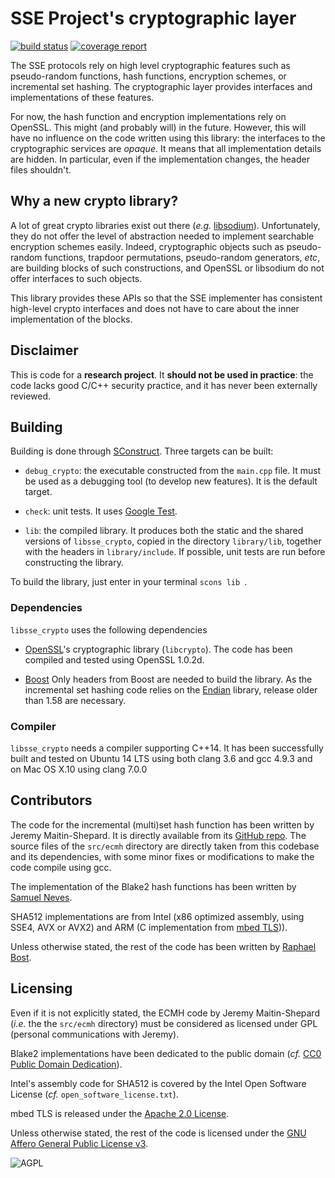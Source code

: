 # SSE Project's cryptographic layer
[![build status](https://gitlab.com/sse/crypto/badges/master/build.svg)](https://gitlab.com/sse/crypto/commits/master) [![coverage report](https://gitlab.com/sse/crypto/badges/master/coverage.svg)](https://gitlab.com/sse/crypto/commits/master)

The SSE protocols rely on high level cryptographic features such as pseudo-random functions, hash functions, encryption schemes, or incremental set hashing. The cryptographic layer provides interfaces and implementations of these features. 

For now, the hash function and encryption implementations rely on OpenSSL. This might (and probably will) in the future. However, this will have no influence on the code written using this library: the interfaces to the cryptographic services are *opaque*. It means that all implementation details are hidden. In particular, even if the implementation changes, the header files shouldn't.


## Why a new crypto library?

A lot of great crypto libraries exist out there (*e.g.* [libsodium](https://github.com/jedisct1/libsodium)). Unfortunately, they do not offer the level of abstraction needed to implement searchable encryption schemes easily. Indeed, cryptographic objects such as pseudo-random functions, trapdoor permutations, pseudo-random generators, *etc*, are building blocks of such constructions, and OpenSSL or libsodium do not offer interfaces to such objects.

This library provides these APIs so that the SSE implementer has consistent high-level crypto interfaces and does not have to care about the inner implementation of the blocks.


## Disclaimer

This is code for a **research project**. It **should not be used in practice**: the code lacks good C/C++ security practice, and it has never been externally reviewed.

## Building

Building is done through [SConstruct](http://www.scons.org). 
Three targets can be built:

* `debug_crypto`: the executable constructed from the `main.cpp` file. It must be used as a debugging tool (to develop new features). It is the default target.

* `check`: unit tests. It uses [Google Test](https://github.com/google/googletest).

* `lib`: the compiled library. It produces both the static and the shared versions of `libsse_crypto`, copied in the directory `library/lib`, together with the headers in `library/include`. If possible, unit tests are run before constructing the library.


To build the library, just enter in your terminal
``scons lib ``.
### Dependencies

`libsse_crypto` uses the following dependencies

* [OpenSSL](https://www.openssl.org)'s cryptographic library (`libcrypto`). The code has been compiled and tested using OpenSSL 1.0.2d.

* [Boost](http://www.boost.org/) Only headers from Boost are needed to build the library. As the incremental set hashing code relies on the [Endian](http://www.boost.org/doc/libs/release/libs/endian/) library, release older than 1.58 are necessary.

### Compiler

`libsse_crypto` needs a compiler supporting C++14. It has been successfully built and tested on Ubuntu 14 LTS using both clang 3.6 and gcc 4.9.3 and on Mac OS X.10 using clang 7.0.0


## Contributors

The code for the incremental (multi)set hash function has been written by Jeremy Maitin-Shepard.
It is directly available from its [GitHub repo](https://github.com/jbms/ecmh). The source files of the `src/ecmh` directory are directly taken from this codebase and its dependencies, with some minor fixes or modifications to make the code compile using gcc.

The implementation of the Blake2 hash functions has been written by [Samuel Neves](https://eden.dei.uc.pt/~sneves/).

SHA512 implementations are from Intel (x86 optimized assembly, using SSE4, AVX or AVX2) and ARM (C implementation from [mbed TLS](https://tls.mbed.org))).

Unless otherwise stated, the rest of the code has been written by [Raphael Bost](http://people.irisa.fr/Raphael.Bost/).

## Licensing

Even if it is not explicitly stated, the ECMH code by Jeremy Maitin-Shepard (*i.e.* the the `src/ecmh` directory) must be considered as licensed under GPL (personal communications with Jeremy).

Blake2 implementations have been dedicated to the public domain (*cf.* [CC0 Public Domain Dedication](http://creativecommons.org/publicdomain/zero/1.0/)).

Intel's assembly code for SHA512 is covered by the Intel Open Software License (*cf.* `open_software_license.txt`).

mbed TLS is released under the [Apache 2.0 License](http://www.apache.org/licenses/LICENSE-2.0).

Unless otherwise stated, the rest of the code is licensed under the [GNU Affero General Public License v3](http://www.gnu.org/licenses/agpl.html).

![AGPL](http://www.gnu.org/graphics/agplv3-88x31.png)


